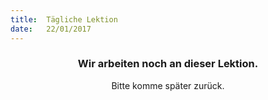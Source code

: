 ```yaml
---
title:  Tägliche Lektion
date:   22/01/2017
---
```


### <center>Wir arbeiten noch an dieser Lektion.</center>
<center>Bitte komme später zurück.</center>